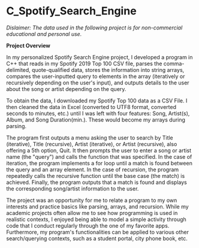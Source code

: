 # C_Spotify_Search_Engine

*Dislaimer: The data used in the following project is for non-commercial educational and personal use.*

**Project Overview**

In my personalized Spotify Search Engine project, I developed a program in C++ that reads in my Spotify 2019 Top 100 CSV file, parses the comma-delimited, quote-qualified data, stores the information into string arrays, compares the user-inputted query to elements in the array (iteratively or recursively depending on the user's input),
and outputs details to the user about the song or artist depending on the query. 

To obtain the data, I downloaded my Spotify Top 100 data as a CSV File. I then cleaned the data in Excel (converted to UTF8 format, converted seconds to minutes, etc.) until I was left with four features: Song, Artist(s), Album, and Song Duration(min.). These would become my arrays during parsing.

The program first outputs a menu  asking the user to search by Title (iterative), Title (recursive), Artist (iterative), or Artist (recursive), also offering a 5th option, Quit. It then prompts the user to enter a song or artist name (the "query") and calls the function that was specified. In the case of iteration, the program implements a for loop until a match is found between the query and an array element. In the case of recursion, the program repeatedly calls the recursive function until the base case (the match) is achieved. Finally, the program outputs that a match is found and displays the corresponding song/artist information to the user.

The project was an opportunity for me to relate a program to my own interests and practice basics like parsing, arrays, and recursion. While my academic projects often allow me to see how programming is used in realistic contexts, I enjoyed being able to model a simple activity through code that I conduct regularly through the one of my favorite apps. Furthermore, my program's functionalities can be applied to various other search/querying contexts, such as a student portal, city phone book, etc.
